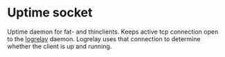 
# Uptime socket

Uptime daemon for fat- and thinclients. Keeps active tcp connection open to the
[logrelay][] daemon. Logrelay uses that connection to determine whether the
client is up and running.


[logrelay]: https://github.com/opinsys/logrelay

